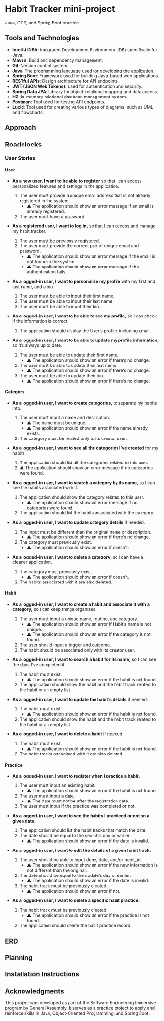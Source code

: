 # Habit Tracker mini-project
Java, OOP, and Spring Boot practice.

## Tools and Technologies
- **IntelliJ IDEA**: Integrated Development Environment (IDE) specifically for Java.
- **Maven**: Build and dependency management.
- **Git**: Version control system.
- **Java**: The programming language used for developing the application.
- **Spring Boot**: Framework used for building Java-based web applications.
- **RESTful APIs**: Design architecture for API endpoints.
- **JWT (JSON Web Tokens)**: Used for authentication and security.
- **Spring Data JPA**: Library for object-relational mapping and data access.
- **H2**: In-memory relational database management system.
- **Postman**: Tool used for testing API endpoints.
- **Lucid**: Tool used for creating various types of diagrams, such as UML and flowcharts.

## Approach

## Roadclocks

### User Stories

#### User
- **As a new user, I want to be able to register** so that I can access personalized features and settings in the application.
    1. The user must provide a unique email address that is not already registered in the system.
        - :warning: The application should show an error message if an email is already registered.
    2. The user must have a password.

- **As a registered user, I want to log in,** so that I can access and manage my habit tracker.
    1. The user must be previously registered.
    2. The user must provide the correct pair of unique email and password.
        - :warning: The application should show an error message if the email is not found in the system.
        - :warning: The application should show an error message if the authentication fails.

- **As a logged-in user, I want to personalize my profile** with my first and last name, and a bio.
    1. The user must be able to input their first name.
    2. The user must be able to input their last name.
    3. The user must be able to input their bio.

- **As a logged-in user, I want to be able to see my profile,** so I can check if the information is correct.
    1. The application should display the User’s profile, including email.

- **As a logged-in user, I want to be able to update my profile information,** so it’s always up to date.
    1. The user must be able to update their first name.
        - :warning: The application should show an error if there’s no change.
    2. The user must be able to update their last name.
        - :warning: The application should show an error if there’s no change.
    3. The user must be able to update their bio.
        - :warning: The application should show an error if there’s no change.

#### Category
- **As a logged-in user, I want to create categories,** to separate my habits into.
    1. The user must input a name and description.
        - :warning: The name must be unique.
        - :warning: The application should show an error if the name already exists.
    2. The category must be related only to its creator user.

- **As a logged-in user, I want to see all the categories I’ve created** for my habits.
    1. The application should list all the categories related to this user.
    2. :warning: The application should show an error message if no categories were found.

- **As a logged-in user, I want to search a category by its name,** so I can see the habits associated with it.
    1. The application should show the category related to this user.
        - :warning: The application should show an error message if no categories were found.
    2. The application should list the habits associated with the category.

- **As a logged-in user, I want to update category details** if needed.
    1. The input must be different than the original name or description.
        - :warning: The application should show an error if there’s no change.
    2. The category must previously exist.
        - :warning: The application should show an error if doesn’t.

- **As a logged-in user, I want to delete a category,** so I can have a cleaner application.
    1. The category must previously exist.
        - :warning: The application should show an error if doesn’t.
    2. The habits associated with it are also deleted.

#### Habit
- **As a logged-in user, I want to create a habit and associate it with a category,** so I can keep things organized.
    1. The user must input a unique name, routine, and category.
        - :warning: The application should show an error if Habit’s name is not unique.
        - :warning: The application should show an error if the category is not found.
    2. The user should input a trigger and outcome.
    3. The habit should be associated only with its creator user.

- **As a logged-in user, I want to search a habit for its name,** so I can see the days I’ve completed it.
    1. The habit must exist.
        - :warning: The application should show an error if the habit is not found.
    2. The application should show the habit and the habit track related to the habit or an empty list.

- **As a logged-in user, I want to update the habit’s details** if needed.
    1. The habit must exist.
        - :warning: The application should show an error if the habit is not found.
    2. The application should show the habit and the habit track related to the habit or an empty list.

- **As a logged-in user, I want to delete a habit** if needed.
    1. The habit must exist.
        - :warning: The application should show an error if the habit is not found.
    2. The habit tracks associated with it are also deleted.

#### Practice
- **As a logged-in user, I want to register when I practice a habit.**
    1. The user must input an existing habit.
        - :warning: The application should show an error if the habit is not found.
    2. The user must input a date.
        - :warning: The date must not be after the registration date.
    3. The user must input if the practice was completed or not.

- **As a logged-in user, I want to see the habits I practiced or not on a given date.**
    1. The application should list the habit tracks that match the date.
    2. The date should be equal to the search’s day or earlier.
        - :warning: The application should show an error if the date is invalid.

- **As a logged-in user, I want to edit the details of a given habit track.**
    1. The user should be able to input done, date, and/or habit_id.
        - :warning: The application should show an error if the new information is not different than the original.
    2. The date should be equal to the update’s day or earlier.
        - :warning: The application should show an error if the date is invalid.
    3. The habit track must be previously created.
        - :warning: The application should show an error if not.

- **As a logged-in user, I want to delete a specific habit practice.**
    1. The habit track must be previously created.
        - :warning: The application should show an error if the practice is not found.
    2. The application should delete the habit practice record.


## ERD

## Planning

## Installation Instructions

## Acknowledgments
This project was developed as part of the Software Engineering Immersive program by General Assembly. It serves as a practice project to apply and reinforce skills in Java, Object-Oriented Programming, and Spring Boot.
